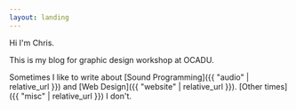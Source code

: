 ```yaml
---
layout: landing
---
```


Hi I'm Chris.

This is my blog for graphic design workshop at OCADU.

Sometimes I like to write about [Sound Programming]({{ "audio" | relative_url }}) and [Web Design]({{ "website" | relative_url }}). [Other times]({{ "misc" | relative_url }}) I don't.
